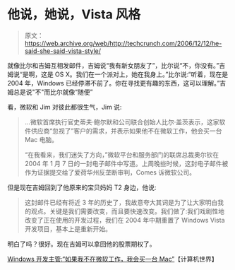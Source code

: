 # 他说，她说，Vista 风格

> 原文：<https://web.archive.org/web/http://techcrunch.com/2006/12/12/he-said-she-said-vista-style/>

就像比尔和吉姆互相发邮件，吉姆说“我有新女朋友了”，比尔说“不，你没有。”吉姆说“是啊，这是 OS X。我们在一个派对上，她在我身上。”比尔说:“听着，现在是 2004 年，Windows 已经停滞不前了。你在寻找更有趣的东西，这可以理解。”吉姆总是说"不"而比尔就像“随便”

看，微软和 Jim 对彼此都很生气，Jim 说:

> …微软首席执行官史蒂夫·鲍尔默和公司联合创始人比尔·盖茨表示，这家软件供应商“忽视了”客户的需求，并表示如果他不在微软工作，他会买一台 Mac 电脑。
> 
> “在我看来，我们迷失了方向，”微软平台和服务部门的联席总裁奥尔钦在 2004 年 1 月 7 日的一封电子邮件中写道。上周晚些时候，这封电子邮件被作为证据提交给了爱荷华州反垄断审判，Comes 诉微软公司。

但是现在吉姆回到了他原来的宝贝妈妈 T2 身边，他说:

> 这封邮件已经有将近 3 年的历史了，我故意夸大其词是为了让大家明白我的观点。关键是我们需要改变，而且要快速改变。我们做了:我们戏剧性地改变了正在使用的开发过程，我们在 2004 年中期重置了 Windows Vista 开发项目，基本上是重新开始。

明白了吗？很好。现在吉姆可以拿回他的股票期权了。

[Windows 开发主管:“如果我不在微软工作，我会买一台 Mac”](https://web.archive.org/web/20150908081948/http://www.computerworld.com/action/article.do?command=viewArticleBasic&articleId=9005873&intsrc=hm_list)【计算机世界】